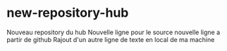 # new-repository-hub
Nouveau repository du hub
Nouvelle ligne pour le source 
nouvelle ligne a partir de github 
Rajout d'un autre ligne de texte en local de ma machine

